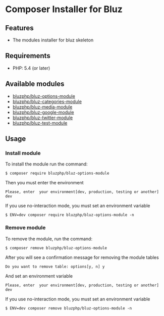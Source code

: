 # Composer Installer for Bluz

Features
-------------------------
* The modules installer for bluz skeleton

Requirements
-------------------------
* PHP: 5.4 (or later)

Available modules
-------------------------
* [bluzphp/bluz-options-module](https://github.com/bluzphp/bluz-options-module)
* [bluzphp/bluz-categories-module](https://github.com/bluzphp/bluz-categories-module)
* [bluzphp/bluz-media-module](https://github.com/bluzphp/bluz-media-module)
* [bluzphp/bluz-google-module](https://github.com/bluzphp/bluz-google-module)
* [bluzphp/bluz-twitter-module](https://github.com/bluzphp/bluz-twitter-module)
* [bluzphp/bluz-test-module](https://github.com/bluzphp/bluz-test-module)

Usage
-------------------------
### Install module
To install the module run the command:
  

    $ composer require bluzphp/bluz-options-module

Then you must enter the environment


    Please, enter  your environment[dev, production, testing or another] dev



If you use no-interaction mode, you must set an environment variable
  

    $ ENV=dev composer require bluzphp/bluz-options-module -n


### Remove module
To remove the module, run the command:
    

    $ composer remove bluzphp/bluz-options-module


After you will see a confirmation message for removing the module tables

    Do you want to remove table: options[y, n] y

And set an environment variable
    

    Please, enter  your environment[dev, production, testing or another] dev

    
If you use no-interaction mode, you must set an environment variable
  

    $ ENV=dev composer remove bluzphp/bluz-options-module -n



    
